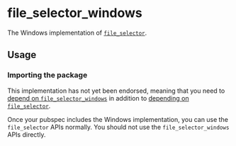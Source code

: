# file\_selector\_windows

The Windows implementation of [`file_selector`][1].

## Usage

### Importing the package

This implementation has not yet been endorsed, meaning that you need to
[depend on `file_selector_windows`][2] in addition to
[depending on `file_selector`][3].

Once your pubspec includes the Windows implementation, you can use the
`file_selector` APIs normally. You should not use the `file_selector_windows`
APIs directly.

[1]: https://pub.dev/packages/file_selector
[2]: https://pub.dev/packages/file_selector_windows/install
[3]: https://pub.dev/packages/file_selector/install
